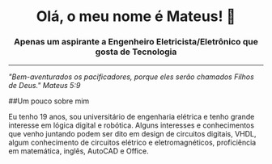 <div align="center">

# Olá, o meu nome é Mateus! 👋

### Apenas um aspirante a Engenheiro Eletricista/Eletrônico que gosta de Tecnologia

</div>

---

_"Bem-aventurados os pacificadores, porque eles serão chamados Filhos de Deus."_
_Mateus 5:9_

##Um pouco sobre mim


Eu tenho 19 anos, sou universitário de engenharia elétrica e tenho grande interesse em lógica digital e robótica.
Alguns interesses e conhecimentos que venho juntando podem ser dito em design de circuitos digitais, VHDL, algum conhecimento de circuitos elétrico e eletromagnéticos, proficiência em matemática, inglês, AutoCAD e Office.

